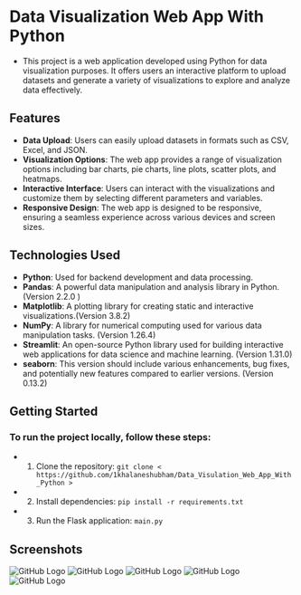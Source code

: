 # Data Visualization Web App With Python 
- This project is a web application developed using Python for data visualization purposes. It offers users an interactive platform to upload datasets and generate a variety of visualizations to explore and analyze data effectively.

## Features

- **Data Upload**: Users can easily upload datasets in formats such as CSV, Excel, and JSON.
- **Visualization Options**: The web app provides a range of visualization options including bar charts, pie charts, line plots, scatter plots, and heatmaps.
- **Interactive Interface**: Users can interact with the visualizations and customize them by selecting different parameters and variables.
- **Responsive Design**: The web app is designed to be responsive, ensuring a seamless experience across various devices and screen sizes.

## Technologies Used

- **Python**: Used for backend development and data processing.
- **Pandas**: A powerful data manipulation and analysis library in Python.(Version 2.2.0 )
- **Matplotlib**: A plotting library for creating static and interactive visualizations.(Version 3.8.2)
- **NumPy**: A library for numerical computing used for various data manipulation tasks. (Version 1.26.4)
- **Streamlit**: An open-source Python library used for building interactive web applications for data science and machine learning. (Version 1.31.0)
- **seaborn**: This version should include various enhancements, bug fixes, and potentially new features compared to earlier versions. (Version 0.13.2)
  
## Getting Started

### To run the project locally, follow these steps:

- 1. Clone the repository: `git clone < https://github.com/1khalaneshubham/Data_Visulation_Web_App_With_Python >`
- 2. Install dependencies: `pip install -r requirements.txt`
- 3. Run the Flask application: `main.py`

## Screenshots
![GitHub Logo]()
![GitHub Logo]()
![GitHub Logo]()
![GitHub Logo]()
![GitHub Logo]()
